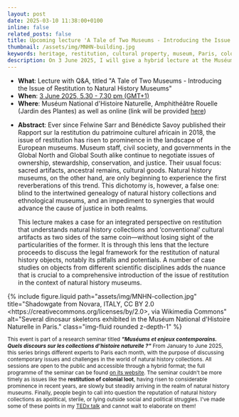 ```yaml
---
layout: post
date: 2025-03-10 11:38:00+0100
inline: false
related_posts: false
title: Upcoming lecture 'A Tale of Two Museums - Introducing the Issue of Restitution to Natural History Museums' (Paris/hybrid)
thumbnail: /assets/img/MNHN-building.jpg
keywords: heritage, restitution, cultural property, museum, Paris, colonialism, natural heritage, fossils
description: On 3 June 2025, I will give a hybrid lecture at the Muséum National d'Histoire Naturelle titled 'A Tale of Two Museums - Introducing the Issue of Restitution to Natural History Museums'.
---
```


<div class="row justify-content-sm-center">
    <div class="col-sm-8 mt-3 mt-md-0">
        <ul>
        <li><strong>What</strong>: Lecture with Q&A, titled "A Tale of Two Museums - Introducing the Issue of Restitution to Natural History Museums"</li>
        <li><strong>When</strong>: <a href="/assets/ics/Paris-talk.ics">3 June 2025, 5.30 - 7.30 pm (GMT+1)</a></li>
        <li><strong>Where</strong>: Muséum National d'Histoire Naturelle, Amphithéâtre Rouelle (Jardin des Plantes) as well as online (link will be provided <a href="https://museumenjeux.hypotheses.org/477">here</a>)</li>
        <li><p><strong>Abstract</strong>: Ever since Felwine Sarr and Bénédicte Savoy published their Rapport sur la restitution du patrimoine culturel africain in 2018, the issue of restitution has risen to prominence in the landscape of European museums. Museum staff, civil society, and governments in the Global North and Global South alike continue to negotiate issues of ownership, stewardship, conservation, and justice. Their usual focus: sacred artifacts, ancestral remains, cultural goods. Natural history museums, on the other hand, are only beginning to experience the first reverberations of this trend. This dichotomy is, however, a false one: blind to the intertwined genealogy of natural history collections and ethnological museums, and an impediment to synergies that would advance the cause of justice in both realms.</p> 
        <p>This lecture makes a case for an integrated perspective on restitution that understands natural history collections and ‘conventional’ cultural artifacts as two sides of the same coin­—without losing sight of the particularities of the former. It is through this lens that the lecture proceeds to discuss the legal framework for the restitution of natural history objects, notably its pitfalls and potentials. A number of case studies on objects from different scientific disciplines adds the nuance that is crucial to a comprehensive introduction of the issue of restitution in the context of natural history museums.
        </p>
        </li>
        </ul>
    </div>
        <div class="col-sm-4 mt-3 mt-md-0">
        {% include figure.liquid path="assets/img/MNHN-collection.jpg" title="Shadowgate from Novara, ITALY, CC BY 2.0 &lt;https://creativecommons.org/licenses/by/2.0&gt;, via Wikimedia Commons" alt="Several dinosaur skeletons exhibited in the Muséum National d'Histoire Naturelle in Paris." class="img-fluid rounded z-depth-1" %}
        <p style="font-size: 0.85em;">This event is part of a research seminar titled <em><strong>&quot;Muséums et enjeux contemporains. Quels discours sur les collections d'histoire naturelle ?&quot;</strong></em> From January to June 2025, this series brings different experts to Paris each month, with the purpose of discussing contemporary issues and challenges in the world of natural history collections. All sessions are open to the public and accessible through a hybrid format; the full programme of the seminar can be found <a href="https://museumenjeux.hypotheses.org/">on its website</a>. The seminar couldn't be more timely as issues like the <strong>restitution of colonial loot</strong>, having risen to considerable prominence in recent years, are slowly but steadily arriving in the realm of natural history museums. Finally, people begin to call into question the reputation of natural history collections as apolitical, sterile, or lying outside social and political struggles. I've made some of these points in my <a href="/tedx-talk/">TEDx talk</a> and cannot wait to elaborate on them!</p>
    </div>
</div>
